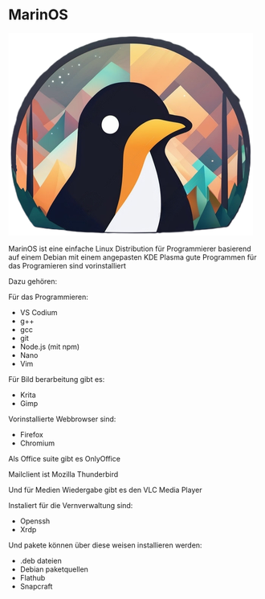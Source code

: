 # MarinOS

![](Icon.png)

MarinOS ist eine einfache Linux Distribution für Programmierer basierend auf einem Debian mit einem angepasten KDE Plasma gute Programmen für das Programieren sind vorinstalliert

Dazu gehören:


Für das Programmieren:
* VS Codium
* g++
* gcc
* git
* Node.js (mit npm)
* Nano
* Vim

Für Bild berarbeitung gibt es:
* Krita
* Gimp

Vorinstallierte Webbrowser sind:
* Firefox
* Chromium

Als Office suite gibt es OnlyOffice 

Mailclient ist Mozilla Thunderbird

Und für Medien Wiedergabe gibt es den VLC Media Player

Instaliert für die Vernverwaltung sind:
* Openssh
* Xrdp

Und pakete können über diese weisen installieren werden:
* .deb dateien
* Debian paketquellen
* Flathub
* Snapcraft
